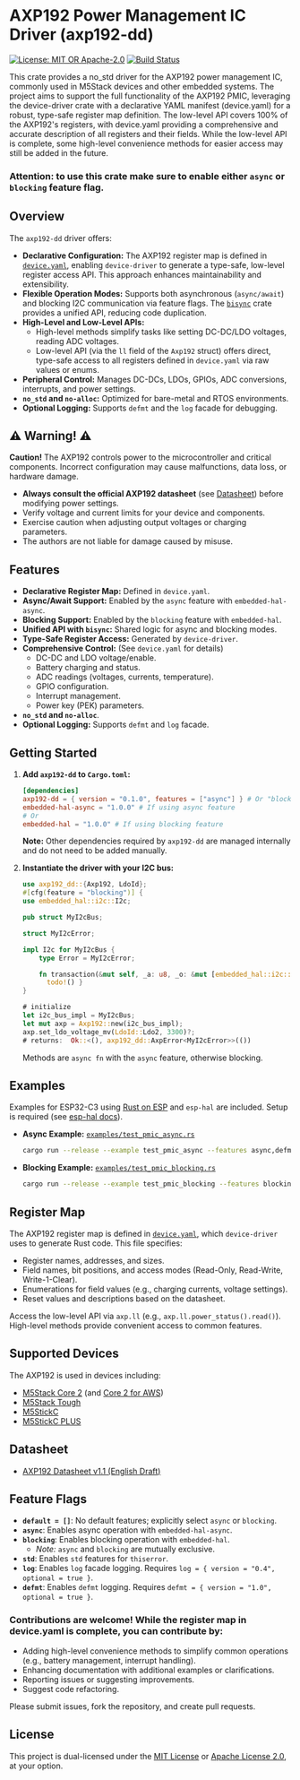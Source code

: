 # AXP192 Power Management IC Driver (axp192-dd)

[![License: MIT OR Apache-2.0](https://img.shields.io/badge/License-MIT%20OR%20Apache--2.0-blue.svg)](https://opensource.org/licenses)
[![Build Status](https://img.shields.io/github/actions/workflow/status/okhsunrog/axp192-dd/rust_ci.yml?logo=github)](https://github.com/okhsunrog/axp192-dd/actions/workflows/rust_ci.yml)

This crate provides a no_std driver for the AXP192 power management IC, commonly used in M5Stack devices and other embedded systems. The project aims to support the full functionality of the AXP192 PMIC, leveraging the device-driver crate with a declarative YAML manifest (device.yaml) for a robust, type-safe register map definition. The low-level API covers 100% of the AXP192's registers, with device.yaml providing a comprehensive and accurate description of all registers and their fields. While the low-level API is complete, some high-level convenience methods for easier access may still be added in the future.

### Attention: to use this crate make sure to enable either `async` or `blocking` feature flag.

## Overview

The `axp192-dd` driver offers:

- **Declarative Configuration:** The AXP192 register map is defined in [`device.yaml`](device.yaml), enabling `device-driver` to generate a type-safe, low-level register access API. This approach enhances maintainability and extensibility.
- **Flexible Operation Modes:** Supports both asynchronous (`async/await`) and blocking I2C communication via feature flags. The [`bisync`](https://github.com/okhsunrog/bisync) crate provides a unified API, reducing code duplication.
- **High-Level and Low-Level APIs:**
  - High-level methods simplify tasks like setting DC-DC/LDO voltages, reading ADC voltages.
  - Low-level API (via the `ll` field of the `Axp192` struct) offers direct, type-safe access to all registers defined in `device.yaml` via raw values or enums.
- **Peripheral Control:** Manages DC-DCs, LDOs, GPIOs, ADC conversions, interrupts, and power settings.
- **`no_std` and `no-alloc`:** Optimized for bare-metal and RTOS environments.
- **Optional Logging:** Supports `defmt` and the `log` facade for debugging.

## ⚠️ Warning! ⚠️

**Caution!** The AXP192 controls power to the microcontroller and critical components. Incorrect configuration may cause malfunctions, data loss, or hardware damage.

- **Always consult the official AXP192 datasheet** (see [Datasheet](#datasheet)) before modifying power settings.
- Verify voltage and current limits for your device and components.
- Exercise caution when adjusting output voltages or charging parameters.
- The authors are not liable for damage caused by misuse.

## Features

- **Declarative Register Map:** Defined in `device.yaml`.
- **Async/Await Support:** Enabled by the `async` feature with `embedded-hal-async`.
- **Blocking Support:** Enabled by the `blocking` feature with `embedded-hal`.
- **Unified API with `bisync`:** Shared logic for async and blocking modes.
- **Type-Safe Register Access:** Generated by `device-driver`.
- **Comprehensive Control:** (See `device.yaml` for details)
  - DC-DC and LDO voltage/enable.
  - Battery charging and status.
  - ADC readings (voltages, currents, temperature).
  - GPIO configuration.
  - Interrupt management.
  - Power key (PEK) parameters.
- **`no_std` and `no-alloc`**.
- **Optional Logging:** Supports `defmt` and `log` facade.

## Getting Started

1. **Add `axp192-dd` to `Cargo.toml`:**

   ```toml
   [dependencies]
   axp192-dd = { version = "0.1.0", features = ["async"] } # Or "blocking"
   embedded-hal-async = "1.0.0" # If using async feature
   # Or
   embedded-hal = "1.0.0" # If using blocking feature
   ```

   **Note:** Other dependencies required by `axp192-dd` are managed internally and do not need to be added manually.

2. **Instantiate the driver with your I2C bus:**

   ```rust
   use axp192_dd::{Axp192, LdoId};
   #[cfg(feature = "blocking")] {
   use embedded_hal::i2c::I2c;

   pub struct MyI2cBus;

   struct MyI2cError;

   impl I2c for MyI2cBus {
       type Error = MyI2cError;

       fn transaction(&mut self, _a: u8, _o: &mut [embedded_hal::i2c::Operation<'_>]) -> Result<(), Self::Error> {
         todo!() }
   }

   # initialize
   let i2c_bus_impl = MyI2cBus;
   let mut axp = Axp192::new(i2c_bus_impl);
   axp.set_ldo_voltage_mv(LdoId::Ldo2, 3300)?;
   # returns:  Ok::<(), axp192_dd::AxpError<MyI2cError>>(())
   ```

   Methods are `async fn` with the `async` feature, otherwise blocking.

## Examples

Examples for ESP32-C3 using [Rust on ESP](https://esp-rs.github.io/book/) and `esp-hal` are included. Setup is required (see [esp-hal docs](https://esp-rs.github.io/book/installation/)).

- **Async Example:** [`examples/test_pmic_async.rs`](examples/test_pmic_async.rs)
  ```bash
  cargo run --release --example test_pmic_async --features async,defmt
  ```
- **Blocking Example:** [`examples/test_pmic_blocking.rs`](examples/test_pmic_blocking.rs)
  ```bash
  cargo run --release --example test_pmic_blocking --features blocking,defmt
  ```

## Register Map

The AXP192 register map is defined in [`device.yaml`](device.yaml), which `device-driver` uses to generate Rust code. This file specifies:

- Register names, addresses, and sizes.
- Field names, bit positions, and access modes (Read-Only, Read-Write, Write-1-Clear).
- Enumerations for field values (e.g., charging currents, voltage settings).
- Reset values and descriptions based on the datasheet.

Access the low-level API via `axp.ll` (e.g., `axp.ll.power_status().read()`). High-level methods provide convenient access to common features.

## Supported Devices

The AXP192 is used in devices including:

- [M5Stack Core 2](https://docs.m5stack.com/en/core/core2) (and [Core 2 for AWS](https://docs.m5stack.com/en/core/core2_for_aws))
- [M5Stack Tough](https://docs.m5stack.com/en/core/tough)
- [M5StickC](https://docs.m5stack.com/en/core/m5stickc)
- [M5StickC PLUS](https://docs.m5stack.com/en/core/m5stickc_plus)

## Datasheet

- [AXP192 Datasheet v1.1 (English Draft)](https://github.com/m5stack/M5-Schematic/blob/master/Core/AXP192%20Datasheet_v1.1_en_draft_2211.pdf)

## Feature Flags

- **`default = []`**: No default features; explicitly select `async` or `blocking`.
- **`async`**: Enables async operation with `embedded-hal-async`.
- **`blocking`**: Enables blocking operation with `embedded-hal`.
  - _Note:_ `async` and `blocking` are mutually exclusive.
- **`std`**: Enables `std` features for `thiserror`.
- **`log`**: Enables `log` facade logging. Requires `log = { version = "0.4", optional = true }`.
- **`defmt`**: Enables `defmt` logging. Requires `defmt = { version = "1.0", optional = true }`.

### Contributions are welcome! While the register map in device.yaml is complete, you can contribute by:

- Adding high-level convenience methods to simplify common operations (e.g., battery management, interrupt handling).
- Enhancing documentation with additional examples or clarifications.
- Reporting issues or suggesting improvements.
- Suggest code refactoring.

Please submit issues, fork the repository, and create pull requests.

## License

This project is dual-licensed under the [MIT License](LICENSE-MIT) or [Apache License 2.0](LICENSE-APACHE), at your option.
